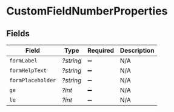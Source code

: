 # CustomFieldNumberProperties


## Fields

| Field              | Type               | Required           | Description        |
| ------------------ | ------------------ | ------------------ | ------------------ |
| `formLabel`        | *?string*          | :heavy_minus_sign: | N/A                |
| `formHelpText`     | *?string*          | :heavy_minus_sign: | N/A                |
| `formPlaceholder`  | *?string*          | :heavy_minus_sign: | N/A                |
| `ge`               | *?int*             | :heavy_minus_sign: | N/A                |
| `le`               | *?int*             | :heavy_minus_sign: | N/A                |